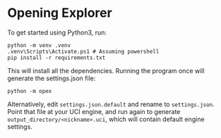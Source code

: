 # Opening Explorer

To get started using Python3, run:

    python -m venv .venv
    .venv\Scripts\Activate.ps1 # Assuming powershell
    pip install -r requirements.txt

This will install all the dependencies. Running the program once will generate the settings.json file:

    python -m opex

Alternatively, edit `settings.json.default` and rename to `settings.json`. Point that file at your UCI engine, and run again to generate `output_directory/<nickname>.uci`, which will contain default engine settings.